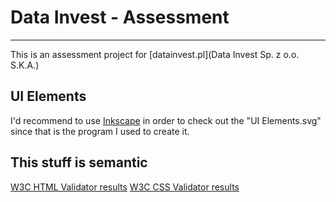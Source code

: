 # Data Invest - Assessment
---
This is an assessment project for [datainvest.pl](Data Invest Sp. z o.o. S.K.A.)

## UI Elements
I'd recommend to use [Inkscape](https://inkscape.org) in order to check out the "UI Elements.svg" since that is the program I used to create it.

## This stuff is semantic
[W3C HTML Validator results](https://validator.w3.org/nu/?doc=http%3A%2F%2Fdatainvest.msdesign.me%2Fassessment%2F)
[W3C CSS Validator results](http://jigsaw.w3.org/css-validator/validator?uri=http%3A%2F%2Fdatainvest.msdesign.me%2Fassessment%2Fcss%2Fmain.css&profile=css3&usermedium=all&warning=1&vextwarning=&lang=en)
